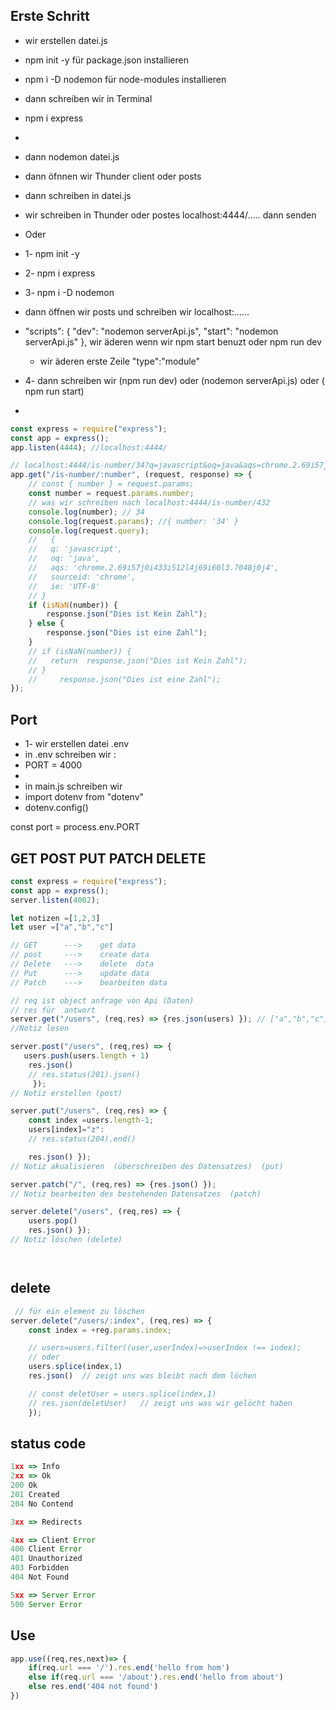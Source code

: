 ## Erste Schritt

-   wir erstellen datei.js
-   npm init -y für package.json installieren
-   npm i -D nodemon für node-modules installieren
-   dann schreiben wir in Terminal 
-   npm i express

-   

-   dann nodemon datei.js
-   dann öfnnen wir Thunder client oder posts
-   dann schreiben in datei.js
-   wir schreiben in Thunder oder postes localhost:4444/..... dann senden



- Oder
- 1- npm init -y
- 2-  npm i express
- 3- npm i -D nodemon
- dann öffnen wir posts und schreiben wir localhost:......
-   "scripts": {
    "dev": "nodemon serverApi.js",
    "start": "nodemon serverApi.js"
    }, wir äderen wenn wir npm start benuzt oder npm run dev
    -  wir äderen erste Zeile 
    "type":"module"

- 4- dann schreiben wir (npm run dev) oder  (nodemon serverApi.js) oder ( npm run start)
- 
```js
const express = require("express");
const app = express();
app.listen(4444); //localhost:4444/

// localhost:4444/is-number/34?q=javascript&oq=java&aqs=chrome.2.69i57j0i433i512l4j69i60l3.7048j0j4&sourceid=chrome&ie=UTF-8
app.get("/is-number/:number", (request, response) => {
    // const { number } = request.params;
    const number = request.params.number;
    // was wir schreiben nach localhost:4444/is-number/432
    console.log(number); // 34
    console.log(request.params); //{ number: '34' }
    console.log(request.query);
    //   {
    //   q: 'javascript',
    //   oq: 'java',
    //   aqs: 'chrome.2.69i57j0i433i512l4j69i60l3.7048j0j4',
    //   sourceid: 'chrome',
    //   ie: 'UTF-8'
    // }
    if (isNaN(number)) {
        response.json("Dies ist Kein Zahl");
    } else {
        response.json("Dies ist eine Zahl");
    }
    // if (isNaN(number)) {
    //   return  response.json("Dies ist Kein Zahl");
    // }
    //     response.json("Dies ist eine Zahl");
});
```

## Port
- 1- wir erstellen datei .env
- in .env schreiben wir :
- PORT = 4000
- 
- in main.js schreiben wir 
- import dotenv from "dotenv"
- dotenv.config()

const port = process.env.PORT
## GET POST PUT PATCH DELETE 

```js
const express = require("express");
const app = express();
server.listen(4002);

let notizen =[1,2,3]
let user =["a","b","c"]

// GET      --->    get data
// post     --->    create data
// Delete   --->    delete  data
// Put      --->    update data
// Patch    --->    bearbeiten data

// req ist object anfrage von Api (Daten)
// res für  antwort 
server.get("/users", (req,res) => {res.json(users) }); // ["a","b","c"]
//Notiz lesen

server.post("/users", (req,res) => {
   users.push(users.length + 1)
    res.json()
    // res.status(201).json()
     });
// Notiz erstellen (post)

server.put("/users", (req,res) => {
    const index =users.length-1;
    users[index]="z":
    // res.status(204).end()

    res.json() });
// Notiz akualisieren  (überschreiben des Datensatzes)  (put)

server.patch("/", (req,res) => {res.json() });
// Notiz bearbeiten des bestehenden Datensatzes  (patch)

server.delete("/users", (req,res) => {
    users.pop()
    res.json() });
// Notiz löschen (delete)




```

## delete 
```js
 // für ein element zu löschen
server.delete("/users/:index", (req,res) => {
    const index = +reg.params.index;

    // users=users.filter((user,userIndex)=>userIndex !== index); 
    // oder
    users.splice(index,1)
    res.json()  // zeigt uns was bleibt nach dem löchen 

    // const deletUser = users.splice(index,1)
    // res.json(deletUser)   // zeigt uns was wir gelöcht haben
    });
```
## status code
```js
1xx => Info
2xx => Ok
200 Ok
201 Created
204 No Contend

3xx => Redirects

4xx => Client Error
400 Client Error
401 Unauthorized
403 Forbidden
404 Not Found

5xx => Server Error
500 Server Error
```

## Use 
```js
app.use((req,res,next)=> {
    if(req.url === '/').res.end('hello from hom')
    else if(req.url === '/about').res.end('hello from about')
    else res.end('404 not found')
})
```


